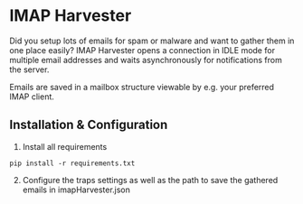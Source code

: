 # IMAP Harvester

Did you setup lots of emails for spam or malware and want to gather them in one place easily? IMAP Harvester opens a connection in IDLE mode for multiple email addresses and waits asynchronously for notifications from the server. 

Emails are saved in a mailbox structure viewable by e.g. your preferred IMAP client.



## Installation & Configuration

1. Install all requirements
```
pip install -r requirements.txt
```

2. Configure the traps settings as well as the path to save the gathered emails in imapHarvester.json